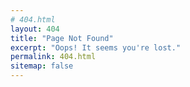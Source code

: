 ```yaml
---
# 404.html
layout: 404
title: "Page Not Found"
excerpt: "Oops! It seems you're lost."
permalink: 404.html
sitemap: false
---
```

